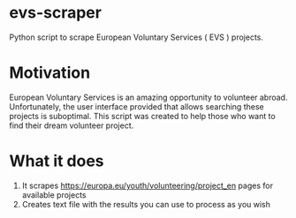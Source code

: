 # evs-scraper
Python script to scrape European Voluntary Services ( EVS ) projects.

# Motivation
European Voluntary Services is an amazing opportunity to volunteer abroad. Unfortunately, the user interface provided that allows searching these projects is suboptimal. This script was created to help those who want to find their dream volunteer project.

# What it does
1. It scrapes https://europa.eu/youth/volunteering/project_en pages for available projects
2. Creates text file with the results you can use to process as you wish

